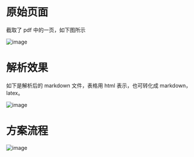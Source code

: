# 原始页面
截取了 pdf 中的一页，如下图所示

![image](https://github.com/user-attachments/assets/67b08d13-502f-4e74-ad50-81fce03036ed)


# 解析效果
如下是解析后的 markdown 文件，表格用 html 表示，也可转化成 markdown，latex。


![image](https://github.com/user-attachments/assets/425a8b53-15b9-476e-ae62-31e5750d78fb)


# 方案流程
![image](https://github.com/user-attachments/assets/47f7ee38-7718-4bdb-a4b3-a837431f65e0)
